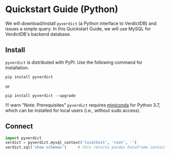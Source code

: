 # Quickstart Guide (Python)

We will download/install `pyverdict` (a Python interface to VerdictDB) and issues a simple query.
In this Quickstart Guide, we will use MySQL for VerdictDB's backend database.


## Install

`pyverdict` is distributed with PyPI. Use the following command for installation. 

```
pip install pyverdict
```
or
```
pip install pyverdict --upgrade
```

!!! warn "Note: Prerequisites"
    `pyverdict` requires [miniconda](https://conda.io/docs/user-guide/install/index.html) for Python 3.7,
    which can be installed for local users (i.e., without sudo access).


## Connect

```python
import pyverdict
verdict = pyverdict.mysql_context('localhost', 'root', '')
verdict.sql('show schemas')     # this returns pandas DataFrame containing schema names
```

